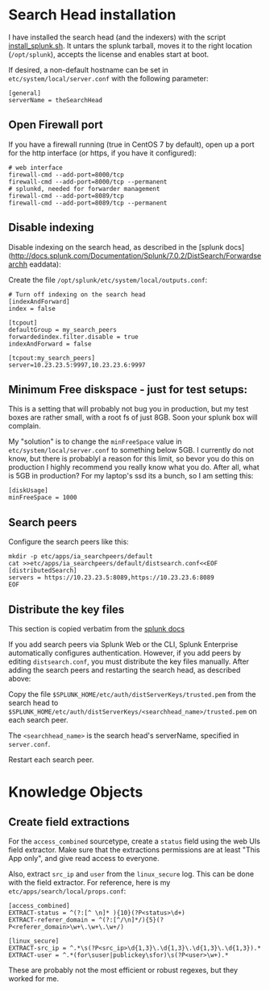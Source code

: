 # Search Head installation
I have installed the search head (and the indexers) with the script [install_splunk.sh](./install_splunk.sh).
It untars the splunk tarball, moves it to the right location (`/opt/splunk`), accepts the license and enables
start at boot.

If desired, a non-default hostname can be set in `etc/system/local/server.conf` with the following parameter:
```
[general]
serverName = theSearchHead
```

## Open Firewall port
If you have a firewall running (true in CentOS 7 by default), open up a port for the http interface (or https, if you have it configured):
```
# web interface
firewall-cmd --add-port=8000/tcp
firewall-cmd --add-port=8000/tcp --permanent
# splunkd, needed for forwarder management
firewall-cmd --add-port=8089/tcp
firewall-cmd --add-port=8089/tcp --permanent
```

## Disable indexing

Disable indexing on the search head, as described in the [splunk docs](http://docs.splunk.com/Documentation/Splunk/7.0.2/DistSearch/Forwardsearchh
eaddata):

Create the file `/opt/splunk/etc/system/local/outputs.conf`:

```
# Turn off indexing on the search head
[indexAndForward]
index = false
 
[tcpout]
defaultGroup = my_search_peers 
forwardedindex.filter.disable = true  
indexAndForward = false 
 
[tcpout:my_search_peers]
server=10.23.23.5:9997,10.23.23.6:9997
```

## Minimum Free diskspace - just for test setups:
This is a setting that will probably not bug you in production, but my test boxes are rather small, with a root fs of just 8GB. Soon your splunk box will complain.

My "solution" is to change the `minFreeSpace` value in `etc/system/local/server.conf` to something below 5GB. I currently do not know, but there is probablyl a reason for this limit, so bevor 
you do this on production I highly recommend you really know what you do. After all, what is 5GB in production? For my laptop's ssd its a bunch, so I am setting this:

```
[diskUsage]
minFreeSpace = 1000
```

## Search peers
Configure the search peers like this:
```
mkdir -p etc/apps/ia_searchpeers/default
cat >>etc/apps/ia_searchpeers/default/distsearch.conf<<EOF
[distributedSearch]
servers = https://10.23.23.5:8089,https://10.23.23.6:8089
EOF
```

## Distribute the key files
This section is copied verbatim from the [splunk docs](http://docs.splunk.com/Documentation/Splunk/7.0.2/DistSearch/Configuredistributedsearch)

If you add search peers via Splunk Web or the CLI, Splunk Enterprise automatically configures authentication. However, if you add peers by editing `distsearch.conf`, you must distribute the key files manually. After adding the search peers and restarting the search head, as described above:

Copy the file `$SPLUNK_HOME/etc/auth/distServerKeys/trusted.pem` from the search head to `$SPLUNK_HOME/etc/auth/distServerKeys/<searchhead_name>/trusted.pem` on each search peer.

The `<searchhead_name>` is the search head's serverName, specified in `server.conf`.

Restart each search peer. 

# Knowledge Objects

## Create field extractions
For the `access_combined` sourcetype, create a `status` field using the web UIs field extractor. Make sure that the extractions permissions are at least "This App only", and give read access to 
everyone.

Also, extract `src_ip` and `user` from the `linux_secure` log. This can be done with the field extractor. For reference, here is my
`etc/apps/search/local/props.conf`:
```
[access_combined]
EXTRACT-status = ^(?:[^ \n]* ){10}(?P<status>\d+)
EXTRACT-referer_domain = ^(?:[^/\n]*/){5}(?P<referer_domain>\w+\.\w+\.\w+/)

[linux_secure]
EXTRACT-src_ip = ^.*\s(?P<src_ip>\d{1,3}\.\d{1,3}\.\d{1,3}\.\d{1,3}).*
EXTRACT-user = ^.*(for\suser|publickey\sfor)\s(?P<user>\w+).*
```
These are probably not the most efficient or robust regexes, but they worked for me.
